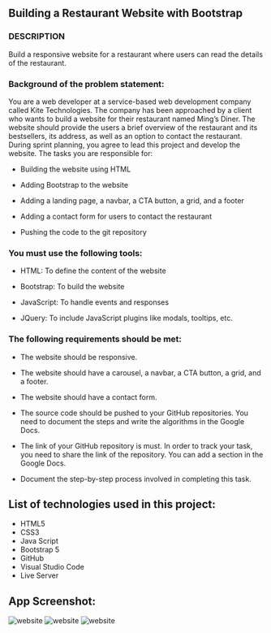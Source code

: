 ## Building a Restaurant Website with Bootstrap
### DESCRIPTION

Build a responsive website for a restaurant where users can read the details of the restaurant.

### Background of the problem statement:

You are a web developer at a service-based web development company called Kite Technologies. The company has been approached by a client who wants to build a website for their restaurant named Ming’s Diner. The website should provide the users a brief overview of the restaurant and its bestsellers, its address, as well as an option to contact the restaurant. During sprint planning, you agree to lead this project and develop the website. The tasks you are responsible for:

 - Building the website using HTML

 - Adding Bootstrap to the website

 - Adding a landing page, a navbar, a CTA button, a grid, and a footer

 - Adding a contact form for users to contact the restaurant

 - Pushing the code to the git repository

### You must use the following tools:

 - HTML: To define the content of the website

 - Bootstrap: To build the website

 - JavaScript: To handle events and responses

 - JQuery: To include JavaScript plugins like modals, tooltips, etc.

### The following requirements should be met:

 - The website should be responsive.

 - The website should have a carousel, a navbar, a CTA button, a grid, and a footer.

 - The website should have a contact form.

 - The source code should be pushed to your GitHub repositories. You need to document the steps and write the algorithms in the Google Docs.

 - The link of your GitHub repository is must. In order to track your task, you need to share the link of the repository. You can add a section in the Google Docs.
- Document the step-by-step process involved in completing this task.




## List of technologies used in this project:
- HTML5
- CSS3 
- Java Script
- Bootstrap 5
- GitHub
- Visual Studio Code
- Live Server



## App Screenshot:

![website](https://drive.google.com/uc?export=view&id=15GbSmgd5Nyw0fOq8EOVIAESxjrsZI5qL)
![website](https://drive.google.com/uc?export=view&id=11F6U7DYQ0JhADwPpHk5Aa2SOCbRL2sHg)
![website](https://drive.google.com/uc?export=view&id=1P0vpk1TifEx1zdxcPbSaAyHJTPWFBAuV)






